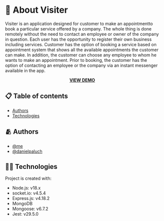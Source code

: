 # 🧐 About Visiter



Visiter is an application designed for customer to make an appointmentto book a particular service offered by a company. The whole thing is done remotely without the need to contact an employee or owner of the company in question. Each user has the opportunity to register their own business including services. Customer has the option of booking a service based on appointment system that shows all the available appointments the customer can make. In addition, the customer can choose any employee to whom he wants to make an appointment. Prior to booking, the customer has the option of contacting an employee or the company via an instant messenger available in the app.

<div align="center" dir="auto">
<p dir="auto">
<strong>
<a href="https://visiter.onrender.com/">VIEW DEMO</a>
</strong>
</p>
</div>


## 📋 Table of contents

 - [Authors](#-authors)
 - [Technologies](#-technologies)


## 🫂 Authors

- [@me](https://github.com/keirrr)
- [@danielpaluch](https://github.com/danielpaluch)



## 👨‍💻 Technologies

Project is created with:
* Node.js: v18.x
* socket.io: v4.5.4
* Express.js: v4.18.2
* MongoDB
* Mongoose: v6.7.2
* Jest: v29.5.0

